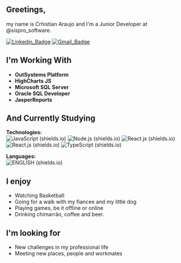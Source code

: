 ## Greetings,

my name is Crhistian Araujo and I'm a Junior Developer at @sispro_software.

[![Linkedin_Badge](https://img.shields.io/badge/-Crhistian%20Araujo-0a66c2?style=flat-square&logo=Linkedin&logoColor=white&link=https://www.linkedin.com/in/crhistian-araujo-225399139/)](https://www.linkedin.com/in/crhistian-araujo-225399139/) [![Gmail_Badge](https://img.shields.io/badge/-araujo.crhistian@gmail.com-DB4437?style=flat-square&logo=Gmail&logoColor=white&link=mailto:araujo.crhistian@gmail.com)](mailto:araujo.crhistian@gmail.com)


## I'm Working With

- **OutSystems Platform**
- **HighCharts JS**
- **Microsoft SQL Server**
- **Oracle SQL Developer**
- **JasperReports**

## And Currently Studying

**Technologies:**<br>
![JavaScript (shields.io)](https://img.shields.io/badge/-JavaScript-fcdc00?style=for-the-badge&logo=Javascript&logoColor=black) ![Node.js (shields.io)](https://img.shields.io/badge/-NodeJS-43853d?style=for-the-badge&logo=node.js&logoColor=white) ![React.js (shields.io)](https://img.shields.io/badge/-ReactJS-61dafb?style=for-the-badge&logo=React&logoColor=black) ![React.js (shields.io)](https://img.shields.io/badge/-React%20Native-61dafb?style=for-the-badge&logo=React&logoColor=black) ![TypeScript (shields.io)](https://img.shields.io/badge/-TypeScript-3178c6?style=for-the-badge&logo=Typescript&logoColor=white)

**Languages:**<br>
![ENGLISH (shields.io)](https://img.shields.io/badge/-English-lightgray?style=for-the-badge)


## I enjoy

- Watching Basketball
- Going for a walk with my fiancee and my little dog
- Playing games, be it offline or online
- Drinking chimarrão, coffee and beer.

## I'm looking for

- New challenges in my professional life
- Meeting new places, people and workmates
